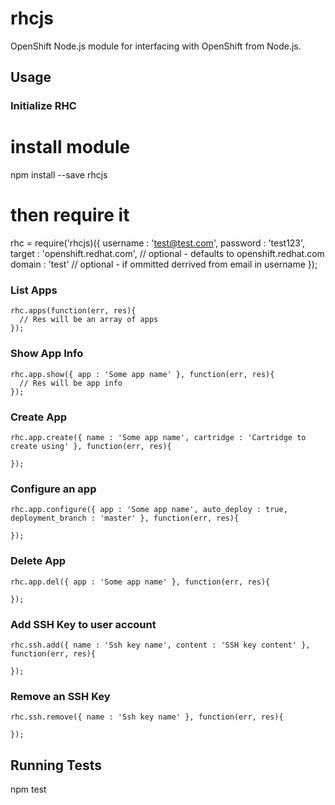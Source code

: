 rhcjs
=====
OpenShift Node.js module for interfacing with OpenShift from Node.js. 

## Usage

### Initialize RHC
  # install module
  npm install --save rhcjs
  
  # then require it

  rhc = require('rhcjs)({
    username : 'test@test.com',
    password : 'test123',
    target : 'openshift.redhat.com', // optional - defaults to openshift.redhat.com
      domain : 'test' // optional - if ommitted derrived from email in username
  });

### List Apps
    
    rhc.apps(function(err, res){
      // Res will be an array of apps
    });  
  
### Show App Info
    
    rhc.app.show({ app : 'Some app name' }, function(err, res){
      // Res will be app info
    });  
    
### Create App
    
    rhc.app.create({ name : 'Some app name', cartridge : 'Cartridge to create using' }, function(err, res){
      
    });  

### Configure an app
    
    rhc.app.configure({ app : 'Some app name', auto_deploy : true, deployment_branch : 'master' }, function(err, res){
      
    });  

    
### Delete App
    
    rhc.app.del({ app : 'Some app name' }, function(err, res){
      
    });  

### Add SSH Key to user account
    
    rhc.ssh.add({ name : 'Ssh key name', content : 'SSH key content' }, function(err, res){
      
    });  

### Remove an SSH Key
    
    rhc.ssh.remove({ name : 'Ssh key name' }, function(err, res){
      
    });  

    
## Running Tests
  
  npm test
  
